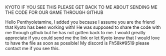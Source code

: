 KYOTO IF YOU SEE THIS PLEASE GET BACK TO ME ABOUT SENDING ME THE CODE FOR OUR GAME THROUGH GITHUB

Hello Penthyoletamine, I added you because I assume you are the friend that Kyoto has been working with! He was supposed to share the code with me through github but he has not gotten back to me. I would greatly appreciate if you could send me the link or let Kyoto know that I would love to have the file as soon as possible! My discord is Fh58k#9519 please contact me if you see this.
